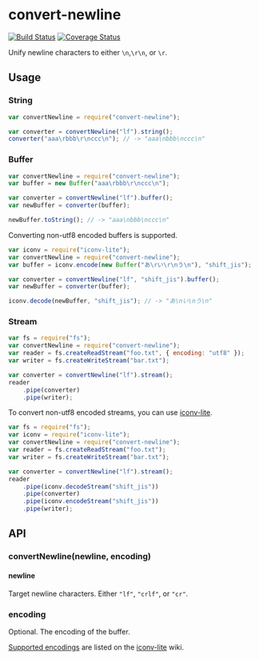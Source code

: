# convert-newline

[![Build Status](https://travis-ci.org/takenspc/convert-newline.svg?branch=master)](https://travis-ci.org/takenspc/convert-newline)
[![Coverage Status](https://coveralls.io/repos/takenspc/convert-newline/badge.svg?branch=master)](https://coveralls.io/r/takenspc/convert-newline?branch=master)

Unify newline characters to either `\n`,`\r\n`, or `\r`.

## Usage

### String

```js
var convertNewline = require("convert-newline");

var converter = convertNewline("lf").string();
converter("aaa\rbbb\r\nccc\n"); // -> "aaa\nbbb\nccc\n"
```

### Buffer

```js
var convertNewline = require("convert-newline");
var buffer = new Buffer("aaa\rbbb\r\nccc\n");

var converter = convertNewline("lf").buffer();
var newBuffer = converter(buffer);

newBuffer.toString(); // -> "aaa\nbbb\nccc\n"
```

Converting non-utf8 encoded buffers is supported.

```js
var iconv = require("iconv-lite");
var convertNewline = require("convert-newline");
var buffer = iconv.encode(new Buffer("あ\rい\r\nう\n"), "shift_jis");

var converter = convertNewline("lf", "shift_jis").buffer();
var newBuffer = converter(buffer);

iconv.decode(newBuffer, "shift_jis"); // -> "あ\nい\nう\n"
```

### Stream

```js
var fs = require("fs");
var convertNewline = require("convert-newline");
var reader = fs.createReadStream("foo.txt", { encoding: "utf8" });
var writer = fs.createWriteStream("bar.txt");

var converter = convertNewline("lf").stream();
reader
	.pipe(converter)
	.pipe(writer);
```

To convert non-utf8 encoded streams, you can use [iconv-lite](https://github.com/ashtuchkin/iconv-lite/).

```js
var fs = require("fs");
var iconv = require("iconv-lite");
var convertNewline = require("convert-newline");
var reader = fs.createReadStream("foo.txt");
var writer = fs.createWriteStream("bar.txt");

var converter = convertNewline("lf").stream();
reader
	.pipe(iconv.decodeStream("shift_jis"))
	.pipe(converter)
	.pipe(iconv.encodeStream("shift_jis"))
	.pipe(writer);
```

## API

### convertNewline(newline, encoding)

#### newline

Target newline characters. Either `"lf"`, `"crlf"`, or `"cr"`.

### encoding

Optional. The encoding of the buffer.

[Supported encodings](https://github.com/ashtuchkin/iconv-lite/wiki/Supported-Encodings) are listed on the [iconv-lite](https://github.com/ashtuchkin/iconv-lite/) wiki.